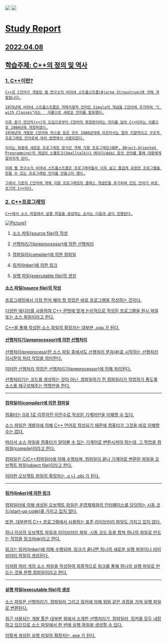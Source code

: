 <img src="https://img.shields.io/badge/Edit%20With%20StackEdit-606060?style=flat&logo=StackEdit&logoColor=white"/>
<a href="http://qr.kakao.com/talk/JmrJ1RExnFS6lirr.asOrzbmxlU-"><img src="https://img.shields.io/badge/KakaoTalk 친구 추가-FFCD00?style=flat-square&logo=KakaoTalk&logoColor=white"/>
	




# Study Report
## 2022.04.08

## 학습주제: C++의 정의 및 역사
### 1. C++이란?
	C++은 C언어가 개발된 벨 연구소의 비야네 스트롭스트룹(Bjarne Stroustrup)에 의해 개발됩니다.

	1979년에 비야네 스트롭스트룹은 객체지향적 언어인 Simula의 개념을 C언어에 추가하여 "C with Classes"라는 	이름으로 새로운 언어를 발표했다.

	이후 증가 연산자(++)의 도입으로부터 C언어의 확장판이라는 의미를 담아 C++이라는 이름으로 1984년에 개정하였다.
	1970년대 개발된 C언어와 파스칼 등은 모두 1980년대에 이르러서는 절차 지향적이고 구조적 프로그래밍 언어로써 여러 방면에서 사용되었다.

	이러는 와중에 새로운 프로그래밍 방식인 객체 지향 프로그래밍(OOP, Object-Oriented Programming)의 개념이 스몰토크(Smalltalk)나 에이다(Ada) 등의 언어를 통해 대중에게 알려지게 된다.
	
	이때 벨 연구소의 비야네 스트롭스트룹은 프로그래머들이 더욱 쉽고 즐겁게 유용한 프로그램을 만들 수 있는 프로그래밍 언어를 만들고자 했다.
	
	그래서 기존의 C언어에 객체 지향 프로그래밍의 클래스 개념만을 추가하여 만든 언어가 바로 초기의 C++이다.
### 2. C++프로그래밍
	C++에서 소스 파일에서 실행 파일을 생성하는 순서는 다음과 같이 진행된다.
![Picture1](http://www.tcpschool.com/lectures/img_c_programming.png)
1. 소스 파일(source file)의 작성

2. 선행처리기(preprocessor)에 의한 선행처리

3. 컴파일러(compiler)에 의한 컴파일

4. 링커(linker)에 의한 링크

5. 실행 파일(executable file)의 생성

#### 소스 파일(source file)의 작성

프로그래밍에서 가장 먼저 해야 할 작업은 바로 프로그램을 작성하는 것이다.

다양한 에디터를 사용하여 C++ 문법에 맞게 논리적으로 작성된 프로그램을 원시 파일 또는 소스 파일이라고 한다.

C++을 통해 작성된 소스 파일의 확장자는 대부분 .cpp 가 된다.
#### 선행처리기(preprocessor)에 의한 선행처리

선행처리(preprocess)란 소스 파일 중에서도 선행처리 문자(#)로 시작하는 선행처리 지시문의 처리 작업을 의미한다.

이러한 선행처리 작업은 선행처리기(preprocessor)에 의해 처리된다.

선행처리기는 코드를 생성하는 것이 아닌, 컴파일하기 전 컴파일러가 작업하기 좋도록 소스를 재구성해주는 역할만을 한다.

----------

#### 컴파일러(compiler)에 의한 컴파일

컴퓨터는 0과 1로 이루어진 이진수로 작성된 기계어만을 이해할 수 있다.

소스 파일은 개발자에 의해 C++ 언어로 작성되기 때문에 컴퓨터가 그것을 바로 이해할 수는 없다.

따라서 소스 파일을 컴퓨터가 알아볼 수 있는 기계어로 변환시켜야 하는데, 그 작업을 컴파일(compile)이라고 한다.

컴파일은 C/C++컴파일러에 의해 수행되며, 컴파일이 끝나 기계어로 변환된 파일을 오브젝트 파일(object file)이라고 한다.

이러한 오브젝트 파일의 확장자는 .o 나 .obj 가 된다.

----------

#### 링커(linker)에 의한 링크

컴파일러에 의해 생성된 오브젝트 파일은 운영체제와의 인터페이스를 담당하는 시동 코드(start-up code)를 가지고 있지 않다.

또한, 대부분의 C++ 프로그램에서 사용하는 표준 라이브러리 파일도 가지고 있지 않다.

하나 이상의 오브젝트 파일과 라이브러리 파일, 시동 코드 등을 합쳐 하나의 파일로 만드는 작업을 링크(link)라고 한다.

링크는 링커(linker)에 의해 수행되며, 링크가 끝나면 하나의 새로운 실행 파일이나 라이브러리 파일이 생성된다.

이처럼 여러 개의 소스 파일을 작성하여 최종적으로 링크를 통해 하나의 실행 파일로 만드는 것을 분할 컴파일이라고 한다.

----------

#### 실행 파일(executable file)의 생성

소스 파일은 선행처리기, 컴파일러 그리고 링커에 의해 위와 같은 과정을 거쳐 실행 파일로 변환된다.

최근 사용되는 개발 툴은 대부분 위에서 소개한 선행처리기, 컴파일러, 링커를 모두 내장하고 있으므로 소스 파일에서 한 번에 실행 파일을 생성할 수 있다.

이렇게 생성된 실행 파일의 확장자는 .exe 가 된다.

